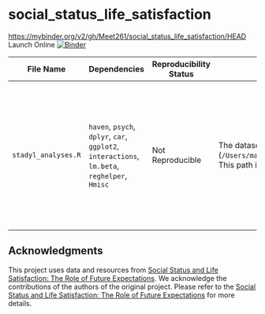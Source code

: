 # social_status_life_satisfaction
https://mybinder.org/v2/gh/Meet261/social_status_life_satisfaction/HEAD
Launch Online [![Binder](https://mybinder.org/badge_logo.svg)](https://notebooks.gesis.org/binder/v2/gh/Meet261/social_status_life_satisfaction/HEAD)

| **File Name**              | **Dependencies**                                                                                  | **Reproducibility Status** | **Issue/Obstacle**                                                                                                                                                                                        | **Suggested Solution**                                                                                                                                          |
|----------------------------|--------------------------------------------------------------------------------------------------|----------------------------|------------------------------------------------------------------------------------------------------------------------------------------------------------------------------------------------------------|----------------------------------------------------------------------------------------------------------------------------------------------------------------|
| `stadyl_analyses.R`         | `haven`, `psych`, `dplyr`, `car`, `ggplot2`, `interactions`, `lm.beta`, `reghelper`, `Hmisc`     | Not Reproducible            | The dataset is read from a local path (`/Users/maria/Documents/projects/_collabs/anticip_status/data/StadyL_Study2.sav`). This path is specific to a local machine and not accessible in Binder.             | Upload the dataset to a public repository (e.g., OSF) and download it during the Binder setup using a `postBuild` file with the `wget` command.                 |

## Acknowledgments

This project uses data and resources from [Social Status and Life Satisfaction: The Role of Future Expectations](https://osf.io/r4wg2/). We acknowledge the contributions of the authors of the original project. Please refer to the [Social Status and Life Satisfaction: The Role of Future Expectations](https://osf.io/r4wg2/) for more details.


